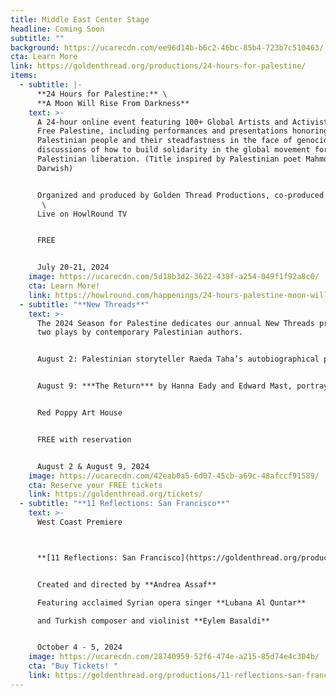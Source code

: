 ```yaml
---
title: Middle East Center Stage
headline: Coming Soon
subtitle: ""
background: https://ucarecdn.com/ee96d14b-b6c2-46bc-85b4-723b7c510463/
cta: Learn More
link: https://goldenthread.org/productions/24-hours-for-palestine/
items:
  - subtitle: |-
      **24 Hours for Palestine:** \
      **A Moon Will Rise From Darkness**
    text: >-
      A 24-hour online event featuring 100+ Global Artists and Activists for a
      Free Palestine, including performances and presentations honoring the
      Palestinian people and their steadfastness in the face of genocide, and
      discussions of how to build solidarity in the global movement for
      Palestinian liberation. (Title inspired by Palestinian poet Mahmoud
      Darwish) 


      Organized and produced by Golden Thread Productions, co-produced with Art2Action and in partnership with the MENA Theatre-Makers Alliance (MENATMA), Ashtar Theatre, The Freedom Theatre, Zoukak Theatre Company, Noor Theatre, Donkeysaddle Projects, Dunya Productions; and hosted by HowlRound Theatre Commons. \
       \
      Live on HowlRound TV 


      FREE 


      July 20-21, 2024
    image: https://ucarecdn.com/5d18b3d2-3622-438f-a254-049f1f92a8c0/
    cta: Learn More!
    link: https://howlround.com/happenings/24-hours-palestine-moon-will-rise-darkness
  - subtitle: "**New Threads**"
    text: >-
      The 2024 Season for Palestine dedicates our annual New Threads program to
      two plays by contemporary Palestinian authors. 


      August 2: Palestinian storyteller Raeda Taha’s autobiographical play ***Where can I find someone like you, Ali?*** is an epic narrative that delves into the complexities of loss, grief, and the enduring impact of political conflict. 


      August 9: ***The Return*** by Hanna Eady and Edward Mast, portrays a fateful meeting between a Palestinian and an Israeli in an auto-body shop. Both of their lives will be forever changed by the realities that surround them. 


      Red Poppy Art House 


      FREE with reservation 


      August 2 & August 9, 2024
    image: https://ucarecdn.com/42eab0a5-6d07-45cb-a69c-48afccf91589/
    cta: Reserve your FREE tickets
    link: https://goldenthread.org/tickets/
  - subtitle: "**11 Reflections: San Francisco**"
    text: >-
      West Coast Premiere  



      **[11 Reflections: San Francisco](https://goldenthread.org/productions/11-reflections-san-francisco/)** is part of a new national series of performance works, **Eleven Reflections on the Nation**, devised by **Andrea Assaf**. The project draws on her seminal work, **Eleven Reflections on September**, an episodic, multimedia performance on Arab American identity, Wars on/of Terror, and “the constant, quiet rain of death / amidst beauty” in a post-9/11 world. In each participating city, the project engages local artists and community members who have been affected by post-9/11 policies to contribute their stories, illuminating our collective experiences since 2001—from the fall of the Twin Towers, to the U.S. wars on Iraq and Afghanistan, to the Muslim Ban, and now to the funding of genocide in Palestine. 


      Created and directed by **Andrea Assaf**

      Featuring acclaimed Syrian opera singer **Lubana Al Quntar**

      and Turkish composer and violinist **Eylem Basaldi** 


      October 4 - 5, 2024
    image: https://ucarecdn.com/28740959-52f6-474e-a215-85d74e4c304b/
    cta: "Buy Tickets! "
    link: https://goldenthread.org/productions/11-reflections-san-francisco/
---
```

